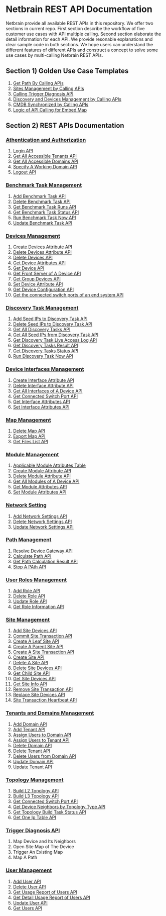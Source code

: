

# Netbrain REST API Documentation
Netbrain provide all available REST APIs in this repository. We offer two sections in current repo. First section describe the workflow of five customer use cases with API multiple calling. Second section elaborate the detail information for each API. We provide resonable explanations and clear sample code in both sections. We hope users can understand the different features of different APIs and construct a concept to solve some use cases by multi-calling Netbrain REST APIs.  

## Section 1) Golden Use Case Templates
1) [Get Path By Calling APIs](https://github.com/NetBrainAPI/NetBrain-REST-API-V7.1a3/blob/master/Golden%20Use%20Case%20Templates/Get%20Path%20By%20Calling%20APIs%20upgrate.md)<br>
2) [Sites Management by Calling APIs](https://github.com/NetBrainAPI/NetBrain-REST-API-V7.1a3/blob/master/Golden%20Use%20Case%20Templates/Sites%20Management%20by%20Calling%20APIs.md)<br>
3) [Calling Trigger Diagnosis API](https://github.com/NetBrainAPI/NetBrain-REST-API-V7.1a3/blob/master/Golden%20Use%20Case%20Templates/Calling%20Trigger%20Diagnosis%20API.md)<br>
4) [Discovery and Devices Management by Calling APIs](https://github.com/NetBrainAPI/NetBrain-REST-API-V7.1a3/blob/master/Golden%20Use%20Case%20Templates/Discovery%20and%20Devices%20Management%20by%20Calling%20APIs.md)<br>
5) [CMDB Synchronized by Calling APIs](https://github.com/NetBrainAPI/NetBrain-REST-API-V7.1a3/blob/master/Golden%20Use%20Case%20Templates/CMDB%20Synchronized%20by%20Calling%20APIs.md)
6) [Logic of API Calling for Embed Map](https://github.com/NetBrainAPI/NetBrain-REST-API-V7.1a3/blob/master/Golden%20Use%20Case%20Templates/Logic%20of%20API%20Calling%20for%20Embed%20Map.md)

## Section 2) REST APIs Documentation

### [Athentication and Authorization](https://github.com/NetBrainAPI/NetBrain-REST-API-V7.1a3/tree/master/REST%20APIs%20Documentation/Authentication%20and%20Authorization)
1) [Login API](https://github.com/NetBrainAPI/NetBrain-REST-API-V7.1a3/blob/master/REST%20APIs%20Documentation/Authentication%20and%20Authorization/Login%20API.md)<br>
2) [Get All Accessible Tenants API](https://github.com/NetBrainAPI/NetBrain-REST-API-V7.1a3/blob/master/REST%20APIs%20Documentation/Authentication%20and%20Authorization/Get%20All%20Accessible%20Tenants%20API.md)<br>
3) [Get All Accessible Domains API](https://github.com/NetBrainAPI/NetBrain-REST-API-V7.1a3/blob/master/REST%20APIs%20Documentation/Authentication%20and%20Authorization/Get%20All%20Accessible%20Domains%20API.md)<br>
4) [Specify A Working Domain API](https://github.com/NetBrainAPI/NetBrain-REST-API-V7.1a3/blob/master/REST%20APIs%20Documentation/Authentication%20and%20Authorization/Specify%20A%20Working%20Domain%20API.md)<br>
5) [Logout API](https://github.com/NetBrainAPI/NetBrain-REST-API-V7.1a3/blob/master/REST%20APIs%20Documentation/Authentication%20and%20Authorization/Logout%20API.md)

### [Benchmark Task Management](https://github.com/NetBrainAPI/NetBrain-REST-API-V7.1a3/tree/master/REST%20APIs%20Documentation/Benchmark%20Task%20Management)
1) [Add Benchmark Task API](https://github.com/NetBrainAPI/NetBrain-REST-API-V7.1a3/blob/master/REST%20APIs%20Documentation/Benchmark%20Task%20Management/Add%20Benchmark%20Task%20API.md)<br>
2) [Delete Benchmark Task API](https://github.com/NetBrainAPI/NetBrain-REST-API-V7.1a3/blob/master/REST%20APIs%20Documentation/Benchmark%20Task%20Management/Delete%20Benchmark%20Task%20API.md)<br>
3) [Get Benchmark Task Runs API](https://github.com/NetBrainAPI/NetBrain-REST-API-V7.1a3/blob/master/REST%20APIs%20Documentation/Benchmark%20Task%20Management/Get%20Benchmark%20Task%20Runs%20API.md)<br>
4) [Get Benchmark Task Status API](https://github.com/NetBrainAPI/NetBrain-REST-API-V7.1a3/blob/master/REST%20APIs%20Documentation/Benchmark%20Task%20Management/Get%20Benchmark%20Task%20Status%20API.md)<br>
5) [Run Benchmark Task Now API](https://github.com/NetBrainAPI/NetBrain-REST-API-V7.1a3/blob/master/REST%20APIs%20Documentation/Benchmark%20Task%20Management/Run%20Benchmark%20Task%20Now%20API.md)<br>
6) [Update Benchmark Task API](https://github.com/NetBrainAPI/NetBrain-REST-API-V7.1a3/blob/master/REST%20APIs%20Documentation/Benchmark%20Task%20Management/Update%20Benchmark%20Task%20API.md)

### [Devices Management](https://github.com/NetBrainAPI/NetBrain-REST-API-V7.1a3/tree/master/REST%20APIs%20Documentation/Devices%20Management)
1) [Create Devices Attribute API](https://github.com/NetBrainAPI/NetBrain-REST-API-V7.1a3/blob/master/REST%20APIs%20Documentation/Devices%20Management/Create%20Devices%20Attribute%20API.md)<br>
2) [Delete Devices Attribute API](https://github.com/NetBrainAPI/NetBrain-REST-API-V7.1a3/blob/master/REST%20APIs%20Documentation/Devices%20Management/Delete%20Devices%20Attribute%20API.md)<br>
3) [Delete Devices API](https://github.com/NetBrainAPI/NetBrain-REST-API-V7.1a3/blob/master/REST%20APIs%20Documentation/Devices%20Management/Delete%20Devices%20API.md)<br>
4) [Get Device Attributes API](https://github.com/NetBrainAPI/NetBrain-REST-API-V7.1a3/blob/master/REST%20APIs%20Documentation/Devices%20Management/Get%20Device%20Attributes%20API.md)<br>
5) [Get Device API](https://github.com/NetBrainAPI/NetBrain-REST-API-V7.1a3/blob/master/REST%20APIs%20Documentation/Devices%20Management/Get%20Device%20API.md)<br>
6) [Get Front Server of A Device API](https://github.com/NetBrainAPI/NetBrain-REST-API-V7.1a3/blob/master/REST%20APIs%20Documentation/Devices%20Management/Get%20Front%20Server%20of%20A%20Device%20API.md)<br>
7) [Get Group Devices API](https://github.com/NetBrainAPI/NetBrain-REST-API-V7.1a3/blob/master/REST%20APIs%20Documentation/Devices%20Management/Get%20Group%20Devices%20API.md)<br>
8) [Set Device Attribute API](https://github.com/NetBrainAPI/NetBrain-REST-API-V7.1a3/blob/master/REST%20APIs%20Documentation/Devices%20Management/Set%20Device%20Attribute%20API.md)<br>
9) [Get Device Configuration API](https://github.com/NetBrainAPI/NetBrain-REST-API-V7.1a3/blob/master/REST%20APIs%20Documentation/Devices%20Management/Get%20Device%20Configration%20API.md)<br>
10) [Get the connected switch ports of an end system API](https://github.com/NetBrainAPI/NetBrain-REST-API-V7.1a3/blob/master/REST%20APIs%20Documentation/Devices%20Management/Get%20the%20connected%20switch%20ports%20of%20an%20end%20system%20API.md)<br>

### [Discovery Task Management](https://github.com/NetBrainAPI/NetBrain-REST-API-V7.1a3/tree/master/REST%20APIs%20Documentation/Discovery%20Task%20Management) 
1) [Add Seed IPs to Discovery Task API](https://github.com/NetBrainAPI/NetBrain-REST-API-V7.1a3/blob/master/REST%20APIs%20Documentation/Discovery%20Task%20Management/Add%20Seed%20IPs%20to%20Discovery%20Task%20API.md)<br>
2) [Delete Seed IPs to Discovery Task API](https://github.com/NetBrainAPI/NetBrain-REST-API-V7.1a3/blob/master/REST%20APIs%20Documentation/Discovery%20Task%20Management/Delete%20Seed%20IPs%20to%20Discovery%20Task%20API.md)<br>
3) [Get All Discovery Tasks API](https://github.com/NetBrainAPI/NetBrain-REST-API-V7.1a3/blob/master/REST%20APIs%20Documentation/Discovery%20Task%20Management/Get%20All%20Discovery%20Tasks%20API.md)<br>
4) [Get All Seed IPs from Discovery Task API](https://github.com/NetBrainAPI/NetBrain-REST-API-V7.1a3/blob/master/REST%20APIs%20Documentation/Discovery%20Task%20Management/Get%20All%20Seed%20IPs%20from%20Discovery%20Task%20API.md)<br>
5) [Get Discovery Task Live Access Log API](https://github.com/NetBrainAPI/NetBrain-REST-API-V7.1a3/blob/master/REST%20APIs%20Documentation/Discovery%20Task%20Management/Get%20Discovery%20Task%20Live%20Access%20Log%20API.md)<br>
6) [Get Discovery Tasks Result API](https://github.com/NetBrainAPI/NetBrain-REST-API-V7.1a3/blob/master/REST%20APIs%20Documentation/Discovery%20Task%20Management/Get%20Discovery%20Tasks%20Result%20API.md)<br>
7) [Get Discovery Tasks Status API](https://github.com/NetBrainAPI/NetBrain-REST-API-V7.1a3/blob/master/REST%20APIs%20Documentation/Discovery%20Task%20Management/Get%20Discovery%20Tasks%20Status%20API.md)<br>
8) [Run Discovery Task Now API](https://github.com/NetBrainAPI/NetBrain-REST-API-V7.1a3/blob/master/REST%20APIs%20Documentation/Discovery%20Task%20Management/Run%20Discovery%20Task%20Now%20API.md)

### [Device Interfaces Management](https://github.com/NetBrainAPI/NetBrain-REST-API-V7.1a3/tree/master/REST%20APIs%20Documentation/Device%20Interfaces%20Management) 
1) [Create Interface Attribute API](https://github.com/NetBrainAPI/NetBrain-REST-API-V7.1a3/blob/master/REST%20APIs%20Documentation/Device%20Interfaces%20Management/Create%20Interface%20Attribute%20API.md)<br>
2) [Delete Interface Attribute API](https://github.com/NetBrainAPI/NetBrain-REST-API-V7.1a3/blob/master/REST%20APIs%20Documentation/Device%20Interfaces%20Management/Delete%20Interface%20Attribute%20API.md)<br>
3) [Get All Interfaces of A Device API](https://github.com/NetBrainAPI/NetBrain-REST-API-V7.1a3/blob/master/REST%20APIs%20Documentation/Device%20Interfaces%20Management/Get%20All%20Interfaces%20of%20A%20Device%20API.md)<br>
4) [Get Connected Switch Port API](https://github.com/NetBrainAPI/NetBrain-REST-API-V7.1a3/blob/master/REST%20APIs%20Documentation/Topology%20Management/Get%20Connected%20Switch%20Port%20API.md)<br>
5) [Get Interface Attributes API](https://github.com/NetBrainAPI/NetBrain-REST-API-V7.1a3/blob/master/REST%20APIs%20Documentation/Device%20Interfaces%20Management/Get%20Interface%20Attributes%20API.md)<br>
6) [Set Interface Attributes API](https://github.com/NetBrainAPI/NetBrain-REST-API-V7.1a3/blob/master/REST%20APIs%20Documentation/Device%20Interfaces%20Management/Set%20Interface%20Attributes%20API.md) 

### [Map Management](https://github.com/NetBrainAPI/NetBrain-REST-API-V7.1a3/tree/master/REST%20APIs%20Documentation/Map%20Management) 
1) [Delete Map API](https://github.com/NetBrainAPI/NetBrain-REST-API-V7.1a3/blob/master/REST%20APIs%20Documentation/Map%20Management/Delete%20Map%20API.md)<br>
2) [Export Map API](https://github.com/NetBrainAPI/NetBrain-REST-API-V7.1a3/blob/master/REST%20APIs%20Documentation/Map%20Management/Export%20Map%20API.md)
3) [Get Files List API](https://github.com/NetBrainAPI/NetBrain-REST-API-V7.1a3/blob/master/REST%20APIs%20Documentation/Get%20file%20list%20API.md)

### [Module Management](https://github.com/NetBrainAPI/NetBrain-REST-API-V7.1a3/tree/master/REST%20APIs%20Documentation/Module%20Management)  
1) [Applicable Module Attributes Table](https://github.com/NetBrainAPI/NetBrain-REST-API-V7.1a3/blob/master/REST%20APIs%20Documentation/Module%20Management/Applicable%20Module%20Attributes%20Table.md)<br>
2) [Create Module Attribute API](https://github.com/NetBrainAPI/NetBrain-REST-API-V7.1a3/blob/master/REST%20APIs%20Documentation/Module%20Management/Create%20Module%20Attribute%20API.md)<br>
3) [Delete Module Attribute API](https://github.com/NetBrainAPI/NetBrain-REST-API-V7.1a3/blob/master/REST%20APIs%20Documentation/Module%20Management/Delete%20Module%20Attribute%20API.md)<br>
4) [Get All Modules of A Device API](https://github.com/NetBrainAPI/NetBrain-REST-API-V7.1a3/blob/master/REST%20APIs%20Documentation/Module%20Management/Get%20All%20Modules%20of%20A%20Device%20API.md)<br>
5) [Get Module Attributes API](https://github.com/NetBrainAPI/NetBrain-REST-API-V7.1a3/blob/master/REST%20APIs%20Documentation/Module%20Management/Get%20Module%20Attributes%20API.md)<br>
6) [Set Module Attributes API](https://github.com/NetBrainAPI/NetBrain-REST-API-V7.1a3/blob/master/REST%20APIs%20Documentation/Module%20Management/Set%20Module%20Attributes%20API.md)

### [Network Setting](https://github.com/NetBrainAPI/NetBrain-REST-API-V7.1a3/tree/master/REST%20APIs%20Documentation/Network%20Setting) 
1) [Add Network Settings API](https://github.com/NetBrainAPI/NetBrain-REST-API-V7.1a3/blob/master/REST%20APIs%20Documentation/Network%20Setting/Add%20Network%20Settings%20API.md)<br>
2) [Delete Network Settings API](https://github.com/NetBrainAPI/NetBrain-REST-API-V7.1a3/blob/master/REST%20APIs%20Documentation/Network%20Setting/Delete%20Network%20Settings%20API.md)<br>
3) [Update Network Settings API](https://github.com/NetBrainAPI/NetBrain-REST-API-V7.1a3/blob/master/REST%20APIs%20Documentation/Network%20Setting/Update%20Network%20Settings%20API.md)

### [Path Management](https://github.com/NetBrainAPI/NetBrain-REST-API-V7.1a3/tree/master/REST%20APIs%20Documentation/Path%20Management)
1) [Resolve Device Gateway API](https://github.com/NetBrainAPI/NetBrain-REST-API-V7.1a3/blob/master/REST%20APIs%20Documentation/Path%20Management/Resolve%20Device%20Gateway%20API.md)<br>
2) [Calculate Path API](https://github.com/NetBrainAPI/NetBrain-REST-API-V7.1a3/blob/master/REST%20APIs%20Documentation/Path%20Management/Calculate%20Path%20API.md)<br>
3) [Get Path Calculation Result API](https://github.com/NetBrainAPI/NetBrain-REST-API-V7.1a3/blob/master/REST%20APIs%20Documentation/Path%20Management/Get%20Path%20Calculation%20Result%20API.md)
4) [Stop A PAth API](https://github.com/NetBrainAPI/NetBrain-REST-API-V7.1a3/blob/master/REST%20APIs%20Documentation/Path%20Management/Stop%20A%20Path%20API.md)

### [User Roles Management](https://github.com/NetBrainAPI/NetBrain-REST-API-V7.1a3/tree/master/REST%20APIs%20Documentation/User%20Roles%20Management)
1) [Add Role API](https://github.com/NetBrainAPI/NetBrain-REST-API-V7.1a3/blob/master/REST%20APIs%20Documentation/User%20Roles%20Management/Add%20Role%20API.md)<br>
2) [Delete Role API](https://github.com/NetBrainAPI/NetBrain-REST-API-V7.1a3/blob/master/REST%20APIs%20Documentation/User%20Roles%20Management/Delete%20Role%20API.md)<br>
3) [Update Role API](https://github.com/NetBrainAPI/NetBrain-REST-API-V7.1a3/blob/master/REST%20APIs%20Documentation/User%20Roles%20Management/Update%20Role%20API.md)
4) [Get Role Information API](https://github.com/NetBrainAPI/NetBrain-REST-API-V7.1a3/blob/master/REST%20APIs%20Documentation/User%20Roles%20Management/Get%20Role%20Information%20API.md)


### [Site Management](https://github.com/NetBrainAPI/NetBrain-REST-API-V7.1a3/tree/master/REST%20APIs%20Documentation/Site%20Management) 
1) [Add Site Devices API](https://github.com/NetBrainAPI/NetBrain-REST-API-V7.1a3/blob/master/REST%20APIs%20Documentation/Site%20Management/Add%20Site%20Devices%20API.md)<br>
2) [Commit Site Transaction API](https://github.com/NetBrainAPI/NetBrain-REST-API-V7.1a3/blob/master/REST%20APIs%20Documentation/Site%20Management/Commit%20Site%20Transaction%20API.md)<br>
3) [Create A Leaf Site API](https://github.com/NetBrainAPI/NetBrain-REST-API-V7.1a3/blob/master/REST%20APIs%20Documentation/Site%20Management/Create%20A%20Leaf%20Site%20API.md)<br>
4) [Create A Parent Site API](https://github.com/NetBrainAPI/NetBrain-REST-API-V7.1a3/blob/master/REST%20APIs%20Documentation/Site%20Management/Create%20A%20Parent%20Site%20API.md)<br>
5) [Create A Site Transaction API](https://github.com/NetBrainAPI/NetBrain-REST-API-V7.1a3/blob/master/REST%20APIs%20Documentation/Site%20Management/Create%20A%20Site%20Transaction%20API.md)<br>
6) [Create Site API](https://github.com/NetBrainAPI/NetBrain-REST-API-V7.1a3/blob/master/REST%20APIs%20Documentation/Site%20Management/Create%20Site%20API.md)<br>
7) [Delete A Site API](https://github.com/NetBrainAPI/NetBrain-REST-API-V7.1a3/blob/master/REST%20APIs%20Documentation/Site%20Management/Delete%20A%20Site%20API.md)<br>
8) [Delete Site Devices API](https://github.com/NetBrainAPI/NetBrain-REST-API-V7.1a3/blob/master/REST%20APIs%20Documentation/Site%20Management/Delete%20Site%20Devices%20API.md)<br>
9) [Get Child Site API](https://github.com/NetBrainAPI/NetBrain-REST-API-V7.1a3/blob/master/REST%20APIs%20Documentation/Site%20Management/Get%20Child%20Site%20API.md)<br>
10) [Get Site Devices API](https://github.com/NetBrainAPI/NetBrain-REST-API-V7.1a3/blob/master/REST%20APIs%20Documentation/Site%20Management/Get%20Site%20Devices%20API.md)<br>
11) [Get Site Info API](https://github.com/NetBrainAPI/NetBrain-REST-API-V7.1a3/blob/master/REST%20APIs%20Documentation/Site%20Management/Get%20Site%20Info%20API.md)<br>
12) [Remove Site Transaction API](https://github.com/NetBrainAPI/NetBrain-REST-API-V7.1a3/blob/master/REST%20APIs%20Documentation/Site%20Management/Remove%20Site%20Transaction%20API.md)<br>
13) [Replace Site Devices API](https://github.com/NetBrainAPI/NetBrain-REST-API-V7.1a3/blob/master/REST%20APIs%20Documentation/Site%20Management/Replace%20Site%20Devices%20API.md)<br>
14) [Site Transaction Heartbeat API](https://github.com/NetBrainAPI/NetBrain-REST-API-V7.1a3/blob/master/REST%20APIs%20Documentation/Site%20Management/Site%20Transaction%20Heartbeat%20API.md)

### [Tenants and Domains Management](https://github.com/NetBrainAPI/NetBrain-REST-API-V7.1a3/tree/master/REST%20APIs%20Documentation/Tenants%20and%20Domains%20Management) 
1) [Add Domain API](https://github.com/NetBrainAPI/NetBrain-REST-API-V7.1a3/blob/master/REST%20APIs%20Documentation/Tenants%20and%20Domains%20Management/Add%20Domain%20API.md)<br>
2) [Add Tenant API](https://github.com/NetBrainAPI/NetBrain-REST-API-V7.1a3/blob/master/REST%20APIs%20Documentation/Tenants%20and%20Domains%20Management/Add%20Tenant%20API.md)<br>
3) [Assign Users to Domain API](https://github.com/NetBrainAPI/NetBrain-REST-API-V7.1a3/blob/master/REST%20APIs%20Documentation/Tenants%20and%20Domains%20Management/Assign%20Users%20to%20Domain%20API.md)<br>
4) [Assign Users to Tenant API](https://github.com/NetBrainAPI/NetBrain-REST-API-V7.1a3/blob/master/REST%20APIs%20Documentation/Tenants%20and%20Domains%20Management/Assign%20Users%20to%20Tenant%20API.md)<br>
5) [Delete Domain API](https://github.com/NetBrainAPI/NetBrain-REST-API-V7.1a3/blob/master/REST%20APIs%20Documentation/Tenants%20and%20Domains%20Management/Delete%20Domain%20API.md)<br>
6) [Delete Tenant API](https://github.com/NetBrainAPI/NetBrain-REST-API-V7.1a3/blob/master/REST%20APIs%20Documentation/Tenants%20and%20Domains%20Management/Delete%20Tenant%20API.md)<br>
7) [Delete Users from Domain API](https://github.com/NetBrainAPI/NetBrain-REST-API-V7.1a3/blob/master/REST%20APIs%20Documentation/Tenants%20and%20Domains%20Management/Delete%20Users%20from%20Domain%20API.md)<br>
8) [Update Domain API](https://github.com/NetBrainAPI/NetBrain-REST-API-V7.1a3/blob/master/REST%20APIs%20Documentation/Tenants%20and%20Domains%20Management/Update%20Domain%20API.md)<br>
9) [Update Tenant API](https://github.com/NetBrainAPI/NetBrain-REST-API-V7.1a3/blob/master/REST%20APIs%20Documentation/Tenants%20and%20Domains%20Management/Update%20Tenant%20API.md)

### [Topology Management](https://github.com/NetBrainAPI/NetBrain-REST-API-V7.1a3/tree/master/REST%20APIs%20Documentation/Topology%20Management)
1) [Build L2 Topology API](https://github.com/NetBrainAPI/NetBrain-REST-API-V7.1a3/blob/master/REST%20APIs%20Documentation/Topology%20Management/Build%20L2%20Topology%20API.md)<br>
2) [Build L3 Topology API](https://github.com/NetBrainAPI/NetBrain-REST-API-V7.1a3/blob/master/REST%20APIs%20Documentation/Topology%20Management/Build%20L3%20Topology%20API.md)<br>
3) [Get Connected Switch Port API](https://github.com/NetBrainAPI/NetBrain-REST-API-V7.1a3/blob/master/REST%20APIs%20Documentation/Topology%20Management/Get%20Connected%20Switch%20Port%20API.md)<br>
4) [Get Device Neighbors by Topology Type API](https://github.com/NetBrainAPI/NetBrain-REST-API-V7.1a3/blob/master/REST%20APIs%20Documentation/Topology%20Management/Get%20Device%20Neighbors%20by%20Topology%20Type%20API.md)<br>
5) [Get Topology Build Task Status API](https://github.com/NetBrainAPI/NetBrain-REST-API-V7.1a3/blob/master/REST%20APIs%20Documentation/Topology%20Management/Get%20Topology%20Build%20Task%20Status%20API.md)
6) [Get One Ip Table API](https://github.com/NetBrainAPI/NetBrain-REST-API-V7.1a3/blob/master/REST%20APIs%20Documentation/Topology%20Management/Get%20One%20Ip-Table%20API.md)

### [Trigger Diagnosis API](https://github.com/NetBrainAPI/NetBrain-REST-API-V7.1a3/blob/master/REST%20APIs%20Documentation/Trigger%20Diagnosis%20API/Trigger%20Diagnosis%20API.md)
1) Map Device and Its Neighbors
2) Open Site Map of The Device
3) Trigger An Existing Map
4) Map A Path

### [User Management](https://github.com/NetBrainAPI/NetBrain-REST-API-V7.1a3/tree/master/REST%20APIs%20Documentation/User%20Management)
1) [Add User API](https://github.com/NetBrainAPI/NetBrain-REST-API-V7.1a3/blob/master/REST%20APIs%20Documentation/User%20Management/Add%20User%20API.md)<br>
2) [Delete User API](https://github.com/NetBrainAPI/NetBrain-REST-API-V7.1a3/blob/master/REST%20APIs%20Documentation/User%20Management/Delete%20User%20API.md)<br>
3) [Get Usage Report of Users API](https://github.com/NetBrainAPI/NetBrain-REST-API-V7.1a3/blob/master/REST%20APIs%20Documentation/User%20Management/Get%20Usage%20Report%20of%20Users%20API.md)<br>
4) [Get Detail Usage Report of Users API](https://github.com/NetBrainAPI/NetBrain-REST-API-V7.1a3/blob/master/REST%20APIs%20Documentation/User%20Management/Get%20Detail%20Usage%20Report%20of%20Users%20API.md)<br>
5) [Update User API](https://github.com/NetBrainAPI/NetBrain-REST-API-V7.1a3/blob/master/REST%20APIs%20Documentation/User%20Management/Update%20User%20API.md)<br>
6) [Get Users API](https://github.com/NetBrainAPI/NetBrain-REST-API-V7.1a3/blob/master/REST%20APIs%20Documentation/User%20Management/Get%20Users%20API.md)

